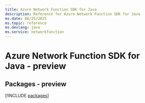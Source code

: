 ```yaml
---
title: Azure Network Function SDK for Java
description: Reference for Azure Network Function SDK for Java
ms.date: 08/25/2025
ms.topic: reference
ms.devlang: java
ms.service: networkfunction
---
```

# Azure Network Function SDK for Java - preview
## Packages - preview
[!INCLUDE [packages](network-function-index.md)]